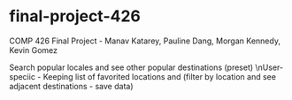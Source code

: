 # final-project-426
COMP 426 Final Project - Manav Katarey, Pauline Dang, Morgan Kennedy, Kevin Gomez


Search popular locales and see other popular destinations (preset)
\nUser-speciic - Keeping list of favorited locations and (filter by location and see adjacent destinations - save data)
